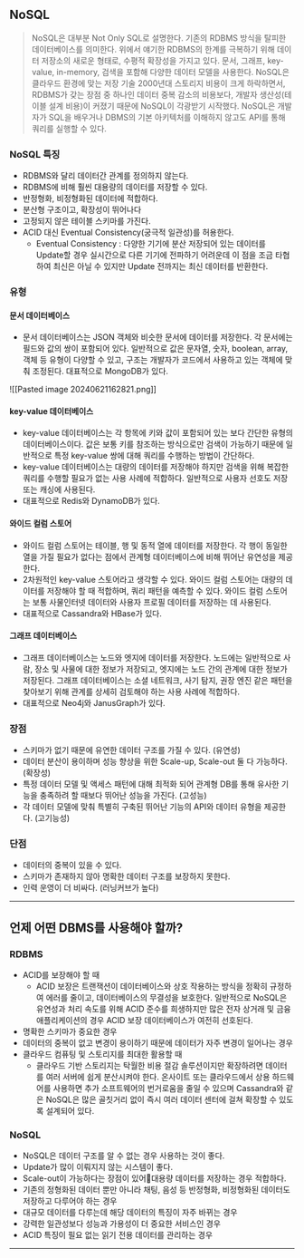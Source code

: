 ## NoSQL

> NoSQL은 대부분 Not Only SQL로 설명한다. 기존의 RDBMS 방식을 탈피한 데이터베이스를 의미한다.
> 위에서 얘기한 RDBMS의 한계를 극복하기 위해 데이터 저장소의 새로운 형태로, 수평적 확장성을 가지고 있다.
> 문서, 그래프, key-value, in-memory, 검색을 포함해 다양한 데이터 모델을 사용한다. NoSQL은 클라우드 환경에 맞는 저장 기술 2000년대 스토리지 비용이 크게 하락하면서, RDBMS가 갖는 장점 중 하나인 데이터 중복 감소의 비용보다, 개발자 생산성(테이블 설계 비용)이 커졌기 때문에 NoSQL이 각광받기 시작했다.
> NoSQL은 개발자가 SQL을 배우거나 DBMS의 기본 아키텍처를 이해하지 않고도 API를 통해 쿼리를 실행할 수 있다.

### NoSQL 특징

- RDBMS와 달리 데이터간 관계를 정의하지 않는다.
- RDBMS에 비해 훨씬 대용량의 데이터를 저장할 수 있다.
- 반정형화, 비정형화된 데이터에 적합하다.
- 분산형 구조이고, 확장성이 뛰어나다
- 고정되지 않은 테이블 스키마를 가진다.
- ACID 대신 Eventual Consistency(궁극적 일관성)를 허용한다.
	- Eventual Consistency : 다양한 기기에 분산 저장되어 있는 데이터를 Update할 경우 실시간으로 다른 기기에 전파하기 어려운데 이 점을 조금 타협하여 최신은 아닐 수 있지만 Update 전까지는 최신 데이터를 반환한다.

### 유형

#### 문서 데이터베이스

- 문서 데이터베이스는 JSON 객체와 비슷한 문서에 데이터를 저장한다. 각 문서에는 필드와 값의 쌍이 포함되어 있다. 일반적으로 값은 문자열, 숫자, boolean, array, 객체 등 유형이 다양할 수 있고, 구조는 개발자가 코드에서 사용하고 있는 객체에 맞춰 조정된다. 대표적으로 MongoDB가 있다.

![[Pasted image 20240621162821.png]]

#### key-value 데이터베이스

- key-value 데이터베이스는 각 항목에 키와 값이 포함되어 있는 보다 간단한 유형의 데이터베이스이다. 값은 보통 키를 참조하는 방식으로만 검색이 가능하기 때문에 일반적으로 특정 key-value 쌍에 대해 쿼리를 수행하는 방법이 간단하다.
- key-value 데이터베이스는 대량의 데이터를 저장해야 하지만 검색을 위해 복잡한 쿼리를 수행할 필요가 없는 사용 사례에 적합하다. 일반적으로 사용자 선호도 저장 또는 캐싱에 사용된다.
- 대표적으로 Redis와 DynamoDB가 있다.

#### 와이드 컬럼 스토어

- 와이드 컬럼 스토어는 테이블, 행 및 동적 열에 데이터를 저장한다. 각 행이 동일한 열을 가질 필요가 없다는 점에서 관계형 데이터베이스에 비해 뛰어난 유연성을 제공한다.
- 2차원적인 key-value 스토어라고 생각할 수 있다. 와이드 컬럼 스토어는 대량의 데이터를 저장해야 할 때 적합하며, 쿼리 패턴을 예측할 수 있다. 와이드 컬럼 스토어는 보통 사물인터넷 데이터와 사용자 프로필 데이터를 저장하는 데 사용된다.
- 대표적으로 Cassandra와 HBase가 있다.

#### 그래프 데이터베이스

- 그래프 데이터베이스는 노드와 엣지에 데이터를 저장한다. 노드에는 일반적으로 사람, 장소 및 사물에 대한 정보가 저장되고, 엣지에는 노드 간의 관계에 대한 정보가 저장된다. 그래프 데이터베이스는 소셜 네트워크, 사기 탐지, 권장 엔진 같은 패턴을 찾아보기 위해 관계를 상세히 검토해야 하는 사용 사례에 적합하다.
- 대표적으로 Neo4j와 JanusGraph가 있다.


### 장점

- 스키마가 없기 때문에 유연한 데이터 구조를 가질 수 있다. (유연성)
- 데이터 분산이 용이하며 성능 향상을 위한 Scale-up, Scale-out 둘 다 가능하다. (확장성)
- 특정 데이터 모델 및 액세스 패턴에 대해 최적화 되어 관계형 DB를 통해 유사한 기능을 충족하려 할 때보다 뛰어난 성능을 가진다. (고성능)
- 각 데이터 모델에 맞춰 특별히 구축된 뛰어난 기능의 API와 데이터 유형을 제공한다. (고기능성)

### 단점

- 데이터의 중복이 있을 수 있다.
- 스키마가 존재하지 않아 명확한 데이터 구조를 보장하지 못한다.
- 인력 운영이 더 비싸다. (러닝커브가 높다)

---
## 언제 어떤 DBMS를 사용해야 할까?

### RDBMS

- ACID를 보장해야 할 때
	- ACID 보장은 트랜잭션이 데이터베이스와 상호 작용하는 방식을 정확히 규정하여 에러를 줄이고, 데이터베이스의 무결성을 보호한다. 일반적으로 NoSQL은 유연성과 처리 속도를 위해 ACID 준수를 희생하지만 많은 전자 상거래 및 금융 애플리케이션의 경우 ACID 보장 데이터베이스가 여전히 선호된다.
- 명확한 스키마가 중요한 경우
- 데이터의 중복이 없고 변경이 용이하기 때문에 데이터가 자주 변경이 일어나는 경우
- 클라우드 컴퓨팅 및 스토리지를 최대한 활용할 때
	- 클라우드 기반 스토리지는 탁월한 비용 절감 솔루션이지만 확장하려면 데이터를 여러 서버에 쉽게 분산시켜야 한다. 온사이트 또는 클라우드에서 상용 하드웨어를 사용하면 추가 소프트웨어의 번거로움을 줄일 수 있으며 Cassandra와 같은 NoSQL은 많은 골칫거리 없이 즉시 여러 데이터 센터에 걸쳐 확장할 수 있도록 설계되어 있다.

### NoSQL

- NoSQL은 데이터 구조를 알 수 없는 경우 사용하는 것이 좋다.
- Update가 많이 이뤄지지 않는 시스템이 좋다.
- Scale-out이 가능하다는 장점이 있어대용량 데이터를 저장하는 경우 적합하다.
- 기존의 정형화된 데이터 뿐만 아니라 채팅, 음성 등 반정형화, 비정형화된 데이터도 저장하고 다루어야 하는 경우
- 대규모 데이터를 다루는데 해당 데이터의 특징이 자주 바뀌는 경우
- 강력한 일관성보다 성능과 가용성이 더 중요한 서비스인 경우
- ACID 특징이 필요 없는 읽기 전용 데이터를 관리하는 경우

---
